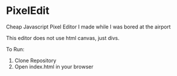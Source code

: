# PixelEdit
Cheap Javascript Pixel Editor I made while I was bored at the airport

This editor does not use html canvas, just divs. 

To Run:

1. Clone Repository
2. Open index.html in your browser


